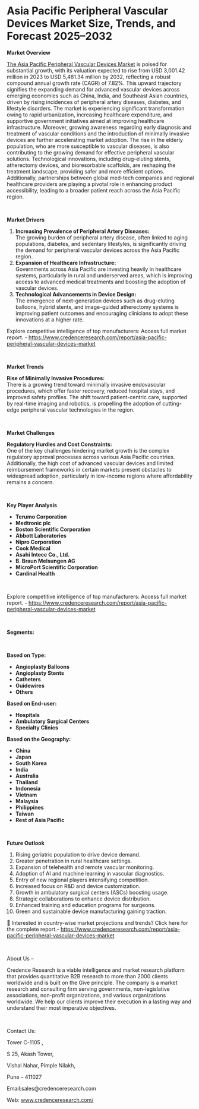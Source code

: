 # Asia Pacific Peripheral Vascular Devices Market Size, Trends, and Forecast 2025–2032


<p><strong>Market Overview</strong></p>
<p><a href="https://www.credenceresearch.com/report/asia-pacific-peripheral-vascular-devices-market">The Asia Pacific Peripheral Vascular Devices Market</a> is poised for substantial growth, with its valuation expected to rise from USD 3,001.42 million in 2023 to USD 5,481.34 million by 2032, reflecting a robust compound annual growth rate (CAGR) of 7.82%. This upward trajectory signifies the expanding demand for advanced vascular devices across emerging economies such as China, India, and Southeast Asian countries, driven by rising incidences of peripheral artery diseases, diabetes, and lifestyle disorders. The market is experiencing significant transformation owing to rapid urbanization, increasing healthcare expenditure, and supportive government initiatives aimed at improving healthcare infrastructure. Moreover, growing awareness regarding early diagnosis and treatment of vascular conditions and the introduction of minimally invasive devices are further accelerating market adoption. The rise in the elderly population, who are more susceptible to vascular diseases, is also contributing to the growing demand for effective peripheral vascular solutions. Technological innovations, including drug-eluting stents, atherectomy devices, and bioresorbable scaffolds, are reshaping the treatment landscape, providing safer and more efficient options. Additionally, partnerships between global med-tech companies and regional healthcare providers are playing a pivotal role in enhancing product accessibility, leading to a broader patient reach across the Asia Pacific region.</p>
<p><strong>&nbsp;</strong></p>
<p><strong>Market Drivers</strong></p>
<ol>
<li><strong> Increasing Prevalence of Peripheral Artery Diseases:</strong><br /> The growing burden of peripheral artery disease, often linked to aging populations, diabetes, and sedentary lifestyles, is significantly driving the demand for peripheral vascular devices across the Asia Pacific region.</li>
<li><strong> Expansion of Healthcare Infrastructure:</strong><br /> Governments across Asia Pacific are investing heavily in healthcare systems, particularly in rural and underserved areas, which is improving access to advanced medical treatments and boosting the adoption of vascular devices.</li>
<li><strong> Technological Advancements in Device Design:</strong><br /> The emergence of next-generation devices such as drug-eluting balloons, hybrid stents, and image-guided atherectomy systems is improving patient outcomes and encouraging clinicians to adopt these innovations at a higher rate.</li>
</ol>
<p>Explore competitive intelligence of top manufacturers: Access full market report. - <a href="https://www.credenceresearch.com/report/asia-pacific-peripheral-vascular-devices-market">https://www.credenceresearch.com/report/asia-pacific-peripheral-vascular-devices-market</a></p>
<p><strong>&nbsp;</strong></p>
<p><strong>Market Trends</strong></p>
<p><strong>Rise of Minimally Invasive Procedures:</strong><br /> There is a growing trend toward minimally invasive endovascular procedures, which offer faster recovery, reduced hospital stays, and improved safety profiles. The shift toward patient-centric care, supported by real-time imaging and robotics, is propelling the adoption of cutting-edge peripheral vascular technologies in the region.</p>
<p><strong>&nbsp;</strong></p>
<p><strong>Market Challenges</strong></p>
<p><strong>Regulatory Hurdles and Cost Constraints:</strong><br /> One of the key challenges hindering market growth is the complex regulatory approval processes across various Asia Pacific countries. Additionally, the high cost of advanced vascular devices and limited reimbursement frameworks in certain markets present obstacles to widespread adoption, particularly in low-income regions where affordability remains a concern.</p>
<p><strong>&nbsp;</strong></p>
<p><strong>Key Player Analysis</strong></p>
<ul>
<li><strong>Terumo Corporation</strong></li>
<li><strong>Medtronic plc</strong></li>
<li><strong>Boston Scientific Corporation</strong></li>
<li><strong>Abbott Laboratories</strong></li>
<li><strong>Nipro Corporation</strong></li>
<li><strong>Cook Medical</strong></li>
<li><strong>Asahi Intecc Co., Ltd.</strong></li>
<li><strong>B. Braun Melsungen AG</strong></li>
<li><strong>MicroPort Scientific Corporation</strong></li>
<li><strong>Cardinal Health</strong></li>
</ul>
<p><strong>&nbsp;</strong></p>
<p>Explore competitive intelligence of top manufacturers: Access full market report. - <a href="https://www.credenceresearch.com/report/asia-pacific-peripheral-vascular-devices-market">https://www.credenceresearch.com/report/asia-pacific-peripheral-vascular-devices-market</a></p>
<p><strong>&nbsp;</strong></p>
<p><strong>Segments:</strong></p>
<p><strong>&nbsp;</strong></p>
<p><strong>Based on&nbsp;Type:</strong></p>
<ul>
<li><strong>Angioplasty Balloons</strong></li>
<li><strong>Angioplasty Stents</strong></li>
<li><strong>Catheters</strong></li>
<li><strong>Guidewires</strong></li>
<li><strong>Others</strong></li>
</ul>
<p><strong>Based on End-user:</strong></p>
<ul>
<li><strong>Hospitals</strong></li>
<li><strong>Ambulatory Surgical Centers</strong></li>
<li><strong>Specialty Clinics</strong></li>
</ul>
<p><strong>Based on the Geography:</strong></p>
<ul>
<li><strong>China</strong></li>
<li><strong>Japan</strong></li>
<li><strong>South Korea</strong></li>
<li><strong>India</strong></li>
<li><strong>Australia</strong></li>
<li><strong>Thailand</strong></li>
<li><strong>Indonesia</strong></li>
<li><strong>Vietnam</strong></li>
<li><strong>Malaysia</strong></li>
<li><strong>Philippines</strong></li>
<li><strong>Taiwan</strong></li>
<li><strong>Rest of Asia Pacific</strong></li>
</ul>
<p><strong>&nbsp;</strong></p>
<p><strong>Future Outlook </strong></p>
<ol>
<li>Rising geriatric population to drive device demand.</li>
<li>Greater penetration in rural healthcare settings.</li>
<li>Expansion of telehealth and remote vascular monitoring.</li>
<li>Adoption of AI and machine learning in vascular diagnostics.</li>
<li>Entry of new regional players intensifying competition.</li>
<li>Increased focus on R&amp;D and device customization.</li>
<li>Growth in ambulatory surgical centers (ASCs) boosting usage.</li>
<li>Strategic collaborations to enhance device distribution.</li>
<li>Enhanced training and education programs for surgeons.</li>
<li>Green and sustainable device manufacturing gaining traction.</li>
</ol>
<p>📌 Interested in country-wise market projections and trends? Click here for the complete report.- <a href="https://www.credenceresearch.com/report/asia-pacific-peripheral-vascular-devices-market">https://www.credenceresearch.com/report/asia-pacific-peripheral-vascular-devices-market</a></p>
<p>&nbsp;</p>
<p>About Us &ndash;</p>
<p>Credence Research is a viable intelligence and market research platform that provides quantitative B2B research to more than 2000 clients worldwide and is built on the Give principle. The company is a market research and consulting firm serving governments, non-legislative associations, non-profit organizations, and various organizations worldwide. We help our clients improve their execution in a lasting way and understand their most imperative objectives.</p>
<p>&nbsp;</p>
<p>Contact Us:</p>
<p>Tower C-1105 ,</p>
<p>S 25, Akash Tower,</p>
<p>Vishal Nahar, Pimple Nilakh,</p>
<p>Pune &ndash; 411027</p>
<p>Email:sales@credenceresearch.com</p>
<p>Web: <a href="http://www.credenceresearch.com/">www.credenceresearch.com/</a></p>
